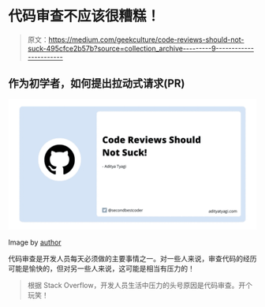 # 代码审查不应该很糟糕！

> 原文：<https://medium.com/geekculture/code-reviews-should-not-suck-495cfce2b57b?source=collection_archive---------9----------------------->

## 作为初学者，如何提出拉动式请求(PR)

![](img/5d4b17c8ceed4d50e0bf7680b1c967a1.png)

Image by [author](https://twitter.com/secondbestcoder)

代码审查是开发人员每天必须做的主要事情之一。对一些人来说，审查代码的经历可能是愉快的，但对另一些人来说，这可能是相当有压力的！

> 根据 Stack Overflow，开发人员生活中压力的头号原因是代码审查。开个玩笑！